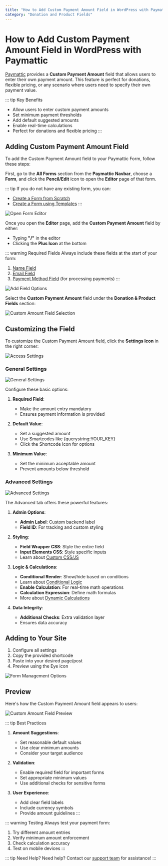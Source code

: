 ```yaml
---
title: "How to Add Custom Payment Amount Field in WordPress with Paymattic?"
category: "Donation and Product Fields"
---
```


# How to Add Custom Payment Amount Field in WordPress with Paymattic

[Paymattic](https://paymattic.com/) provides a **Custom Payment Amount** field that allows users to enter their own payment amount. This feature is perfect for donations, flexible pricing, or any scenario where users need to specify their own payment value.

::: tip Key Benefits
- Allow users to enter custom payment amounts
- Set minimum payment thresholds
- Add default suggested amounts
- Enable real-time calculations
- Perfect for donations and flexible pricing
:::

## Adding Custom Payment Amount Field

To add the Custom Payment Amount field to your Paymattic Form, follow these steps:

First, go to the **All Forms** section from the **Paymattic Navbar**, choose a **Form**, and click the **Pencil/Edit** icon to open the **Editor** page of that form.

::: tip
If you do not have any existing form, you can:
- [Create a Form from Scratch](/form-editor/how-to-create-a-form-from-scratch-with-paymattic)
- [Create a Form using Templates](/form-editor/simple-form-templates)
:::

![Open Form Editor](/images/donation-and-product-fields/how-to-add-user-defined-amount-field-in-wordpress-with-paymattic/1.-Open-desired-form-3-scaled.webp)

Once you open the **Editor** page, add the **Custom Payment Amount** field by either:
- Typing **"/"** in the editor
- Clicking the **Plus Icon** at the bottom

::: warning Required Fields
Always include these fields at the start of your form:
1. [Name Field](/general-input-fields/how-to-use-general-form-input-fields-in-wordpress-with-paymattic#_1-name-field)
2. [Email Field](/general-input-fields/how-to-use-general-form-input-fields-in-wordpress-with-paymattic#_2-email-field)
3. [Payment Method Field](/general-input-fields/how-to-use-the-payment-method-fields-section) (for processing payments)
:::

![Add Field Options](/images/donation-and-product-fields/how-to-add-user-defined-amount-field-in-wordpress-with-paymattic/2.-Type-or-click-icon-3.webp)

Select the **Custom Payment Amount** field under the **Donation & Product Fields** section:

![Custom Amount Field Selection](/images/donation-and-product-fields/how-to-add-user-defined-amount-field-in-wordpress-with-paymattic/3.-Custom-Amount-field.webp)

## Customizing the Field

To customize the Custom Payment Amount field, click the **Settings Icon** in the right corner:

![Access Settings](/images/donation-and-product-fields/how-to-add-user-defined-amount-field-in-wordpress-with-paymattic/4.-Settings-Icon-3.webp)

### General Settings

![General Settings](/images/donation-and-product-fields/how-to-add-user-defined-amount-field-in-wordpress-with-paymattic/5.-General-Settings-1.webp)

Configure these basic options:

1. **Required Field**:
   - Make the amount entry mandatory
   - Ensures payment information is provided

2. **Default Value**:
   - Set a suggested amount
   - Use Smartcodes like {querystring:YOUR_KEY}
   - Click the Shortcode Icon for options

3. **Minimum Value**:
   - Set the minimum acceptable amount
   - Prevent amounts below threshold

### Advanced Settings

![Advanced Settings](/images/donation-and-product-fields/how-to-add-user-defined-amount-field-in-wordpress-with-paymattic/6.-Advanced-Settings-2.webp)

The Advanced tab offers these powerful features:

1. **Admin Options**:
   - **Admin Label**: Custom backend label
   - **Field ID**: For tracking and custom styling

2. **Styling**:
   - **Field Wrapper CSS**: Style the entire field
   - **Input Elements CSS**: Style specific inputs
   - Learn about [Custom CSS/JS](/form-settings/how-to-create-custom-css-js-in-wordpress-with-paymattic)

3. **Logic & Calculations**:
   - **Conditional Render**: Show/hide based on conditions
   - Learn about [Conditional Logic](/form-editor/how-to-use-conditional-logic-in-form-fields-with-paymattic)
   - **Enable Calculation**: For real-time math operations
   - **Calculation Expression**: Define math formulas
   - More about [Dynamic Calculations](/donation-and-product-fields/dynamic-payment-item-field#calculations)

4. **Data Integrity**:
   - **Additional Checks**: Extra validation layer
   - Ensures data accuracy

## Adding to Your Site

1. Configure all settings
2. Copy the provided shortcode
3. Paste into your desired page/post
4. Preview using the Eye icon

![Form Management Options](/images/donation-and-product-fields/how-to-add-user-defined-amount-field-in-wordpress-with-paymattic/7.-save.-preview-and-shortcode-buttons.webp)

## Preview

Here's how the Custom Payment Amount field appears to users:

![Custom Amount Field Preview](/images/donation-and-product-fields/how-to-add-user-defined-amount-field-in-wordpress-with-paymattic/8.-Preview-of-Custom-amount-field.webp)

::: tip Best Practices
1. **Amount Suggestions**:
   - Set reasonable default values
   - Use clear minimum amounts
   - Consider your target audience

2. **Validation**:
   - Enable required field for important forms
   - Set appropriate minimum values
   - Use additional checks for sensitive forms

3. **User Experience**:
   - Add clear field labels
   - Include currency symbols
   - Provide amount guidelines
:::

::: warning Testing
Always test your payment form:
1. Try different amount entries
2. Verify minimum amount enforcement
3. Check calculation accuracy
4. Test on mobile devices
:::

::: tip Need Help?
Need help? Contact our [support team](https://wpmanageninja.com/support-tickets/) for assistance!
:::